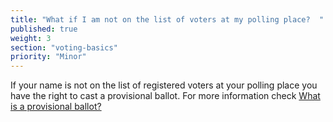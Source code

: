 ```yaml
---
title: "What if I am not on the list of voters at my polling place?  "
published: true
weight: 3
section: "voting-basics"
priority: "Minor"
---
```

If your name is not on the list of registered voters at your polling place you have the right to cast a provisional ballot. For more information check [What is a provisional ballot?](#menu-item-what-is-a-provisional-ballot)  
